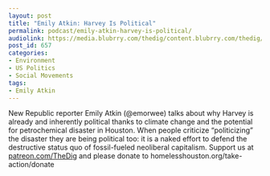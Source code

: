 ```yaml
---
layout: post
title: "Emily Atkin: Harvey Is Political"
permalink: podcast/emily-atkin-harvey-is-political/
audiolink: https://media.blubrry.com/thedig/content.blubrry.com/thedig/The_Dig_-_EP_44_-_Atkin.mp3
post_id: 657
categories: 
- Environment
- US Politics
- Social Movements
tags: 
- Emily Atkin
---
```


New Republic reporter Emily Atkin (@emorwee) talks about why Harvey is already and inherently political thanks to climate change and the potential for petrochemical disaster in Houston. When people criticize “politicizing” the disaster they are being political too: it is a naked effort to defend the destructive status quo of fossil-fueled neoliberal capitalism. Support us at [patreon.com/TheDig](http://www.patreon.com/TheDig)  and please donate to homelesshouston.org/take-action/donate
